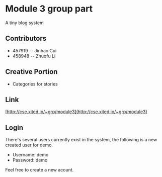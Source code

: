 # Module 3 group part

A tiny blog system

## Contributors
 - 457919 -- Jinhao Cui
 - 458948 -- Zhuofu Li

## Creative Portion

 - Categories for stories


## Link

[http://cse.xited.io/~grp/module3](http://cse.xited.io/~grp/module3)

## Login
There's several users currently exist in the system, the following is a new created user for demo.

 - Username: demo
 - Password: demo

Feel free to create a new acount.